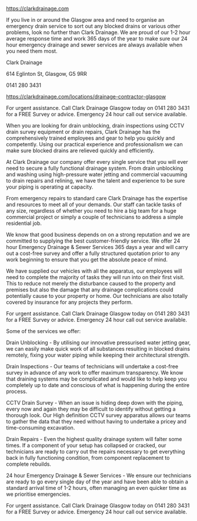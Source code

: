 https://clarkdrainage.com

If you live in or around the Glasgow area and need to organise an emergency drain service to sort out any blocked drains or various other problems, look no further than Clark Drainage. We are proud of our 1-2 hour average response time and work 365 days of the year to make sure our 24 hour emergency drainage and sewer services are always available when you need them most.

Clark Drainage

614 Eglinton St, Glasgow, G5 9RR

0141 280 3431

https://clarkdrainage.com/locations/drainage-contractor-glasgow

For urgent assistance. Call Clark Drainage Glasgow today on 0141 280 3431 for a FREE Survey or advice. Emergency 24 hour call out service available.

When you are looking for drain unblocking, drain inspections using CCTV drain survey equipment or drain repairs, Clark Drainage has the comprehensively trained employees and gear to help you quickly and competently. Using our practical experience and professionalism we can make sure blocked drains are relieved quickly and efficiently.

At Clark Drainage our company offer every single service that you will ever need to secure a fully functional drainage system. From drain unblocking and washing using high-pressure water jetting and commercial vacuuming to drain repairs and relining, we have the talent and experience to be sure your piping is operating at capacity.

From emergency repairs to standard care Clark Drainage has the expertise and resources to meet all of your demands. Our staff can tackle tasks of any size, regardless of whether you need to hire a big team for a huge commercial project or simply a couple of technicians to address a simple residential job.

We know that good business depends on on a strong reputation and we are committed to supplying the best customer-friendly service. We offer 24 hour Emergency Drainage & Sewer Services 365 days a year and will carry out a cost-free survey and offer a fully structured quotation prior to any work beginning to ensure that you get the absolute peace of mind.

We have supplied our vehicles with all the apparatus, our employees will need to complete the majority of tasks they will run into on their first visit. This to reduce not merely the disturbance caused to the property and premises but also the damage that any drainage complications could potentially cause to your property or home. Our technicians are also totally covered by insurance for any projects they perform.

For urgent assistance. Call Clark Drainage Glasgow today on 0141 280 3431 for a FREE Survey or advice. Emergency 24 hour call out service available.

Some of the services we offer:

Drain Unblocking - By utilising our innovative pressurised water jetting gear, we can easily make quick work of all substances resulting in blocked drains remotely, fixing your water piping while keeping their architectural strength.

Drain Inspections - Our teams of technicians will undertake a cost-free survey in advance of any work to offer maximum transparency. We know that draining systems may be complicated and would like to help keep you completely up to date and conscious of what is happening during the entire process.

CCTV Drain Survey - When an issue is hiding deep down with the piping, every now and again they may be difficult to identify without getting a thorough look. Our High definition CCTV survey apparatus allows our teams to gather the data that they need without having to undertake a pricey and time-consuming excavation.

Drain Repairs - Even the highest quality drainage system will falter some times. If a component of your setup has collapsed or cracked, our technicians are ready to carry out the repairs necessary to get everything back in fully functioning condition, from component replacement to complete rebuilds.

24 hour Emergency Drainage & Sewer Services - We ensure our technicians are ready to go every single day of the year and have been able to obtain a standard arrival time of 1-2 hours, often managing an even quicker time as we prioritise emergencies.

For urgent assistance. Call Clark Drainage Glasgow today on 0141 280 3431 for a FREE Survey or advice. Emergency 24 hour call out service available.
